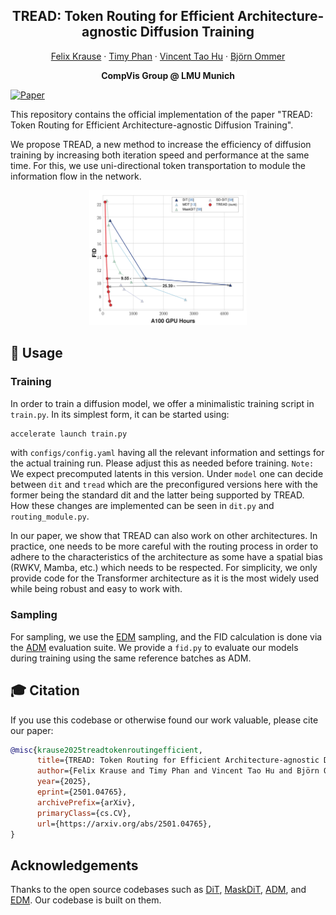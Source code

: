 <h2 align="center">TREAD: Token Routing for Efficient Architecture-agnostic Diffusion Training</h2>
<div align="center"> 
  <a href="" target="_blank">Felix Krause</a> · 
  <a href="" target="_blank">Timy Phan</a> · 
  <a href="https://taohu.me" target="_blank">Vincent Tao Hu</a> · 
  <a href="https://ommer-lab.com/people/ommer/" target="_blank">Björn Ommer</a>
</div>
<p align="center"> 
  <b>CompVis Group @ LMU Munich</b> <br/>
</p>

[![Paper](https://img.shields.io/badge/arXiv-PDF-b31b1b)](https://arxiv.org/pdf/2501.04765)

This repository contains the official implementation of the paper "TREAD: Token Routing for Efficient Architecture-agnostic Diffusion Training".

We propose TREAD, a new method to increase the efficiency of diffusion training by increasing both iteration speed and performance at the same time. For this, we use uni-directional token transportation to module the information flow in the network.

<div align="center">
  <img src="./docs/images/teaser.png" alt="teaser" style="width:50%;">
</div>

## 🚀 Usage

### Training

In order to train a diffusion model, we offer a minimalistic training script in `train.py`. In its simplest form, it can be started using:

```python
accelerate launch train.py
```

with `configs/config.yaml` having all the relevant information and settings for the actual training run. Please adjust this as needed before training.
`Note:` We expect precomputed latents in this version.
Under `model` one can decide between `dit` and `tread` which are the preconfigured versions here with the former being the standard dit and the latter being supported by TREAD. How these changes are implemented can be seen in `dit.py` and `routing_module.py`.

In our paper, we show that TREAD can also work on other architectures. In practice, one needs to be more careful with the routing process in order to adhere to the characteristics of the architecture as some have a spatial bias (RWKV, Mamba, etc.) which needs to be respected. For simplicity, we only provide code for the Transformer architecture as it is the most widely used while being robust and easy to work with.

### Sampling

For sampling, we use the [EDM](https://github.com/NVlabs/edm) sampling, and the FID calculation is done via the [ADM](https://github.com/openai/guided-diffusion) evaluation suite. We provide a `fid.py` to evaluate our models during training using the same reference batches as ADM.

## 🎓 Citation

If you use this codebase or otherwise found our work valuable, please cite our paper:

```bibtex
@misc{krause2025treadtokenroutingefficient,
      title={TREAD: Token Routing for Efficient Architecture-agnostic Diffusion Training}, 
      author={Felix Krause and Timy Phan and Vincent Tao Hu and Björn Ommer},
      year={2025},
      eprint={2501.04765},
      archivePrefix={arXiv},
      primaryClass={cs.CV},
      url={https://arxiv.org/abs/2501.04765}, 
}
```

## Acknowledgements

Thanks to the open source codebases such as [DiT](https://github.com/facebookresearch/DiT), [MaskDiT](https://github.com/Anima-Lab/MaskDiT), [ADM](https://github.com/openai/guided-diffusion), and [EDM](https://github.com/NVlabs/edm). Our codebase is built on them.
